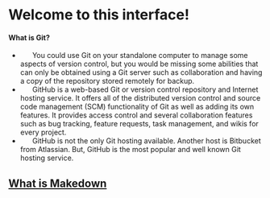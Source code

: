 # **Welcome to this interface!**
#### What is Git?

* &#160;&#160;&#160;&#160;&#160;&#160;You could use Git on your standalone computer to manage some aspects of version control, but you would be missing some abilities that can only be obtained using a Git server such as collaboration and having a copy of the repository stored remotely for backup.
* &#160;&#160;&#160;&#160;&#160;&#160;GitHub is a web-based Git or version control repository and Internet hosting service. It offers all of the distributed version control and source code management (SCM) functionality of Git as well as adding its own features. It provides access control and several collaboration features such as bug tracking, feature requests, task management, and wikis for every project.
* &#160;&#160;&#160;&#160;&#160;&#160;GitHub is not the only Git hosting available. Another host is Bitbucket from Atlassian. But, GitHub is the most popular and well known Git hosting service.
##  [What is Makedown](readme.md)

